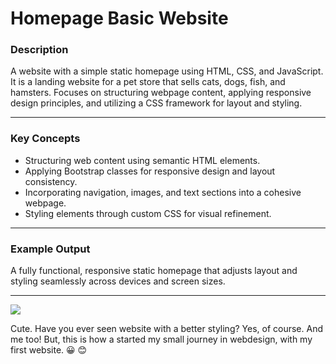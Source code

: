 # Homepage Basic Website 

### Description
A website with a simple static homepage using HTML, CSS, and JavaScript. It is a landing website for a pet store that sells cats, dogs, fish, and hamsters.
Focuses on structuring webpage content, applying responsive design principles, and utilizing a CSS framework for layout and styling.

---

### **Key Concepts**
- Structuring web content using semantic HTML elements.  
- Applying Bootstrap classes for responsive design and layout consistency.  
- Incorporating navigation, images, and text sections into a cohesive webpage.  
- Styling elements through custom CSS for visual refinement.

---

### **Example Output**
A fully functional, responsive static homepage that adjusts layout and styling seamlessly across devices and screen sizes.

---

![](/images/Homepage%20–%208.1./site%20web%20homepage%20cs50.png)


Cute.
Have you ever seen website with a better styling? 
Yes, of course. And me too!
But, this is how a started my small journey in webdesign, with my first website. 😀 😊